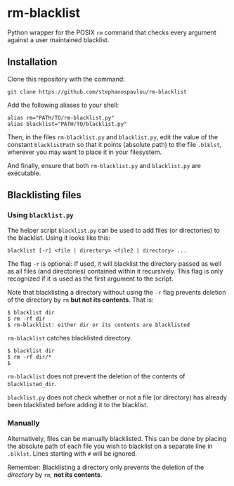 # rm-blacklist
Python wrapper for the POSIX ``rm`` command that checks every argument against a
user maintained blacklist.

## Installation
Clone this repository with the command:

```
git clone https://github.com/stephanospavlou/rm-blacklist
```

Add the following aliases to your shell:

```
alias rm="PATH/TO/rm-blacklist.py"
alias blacklist="PATH/TO/blacklist.py"
```

Then, in the files ``rm-blacklist.py`` and ``blacklist.py``, edit the value of
the constant ``blacklistPath`` so  that it points (absolute path) to the file
``.blklst``, wherever you may want to place it in your filesystem.

And finally, ensure that both ``rm-blacklist.py`` and ``blacklist.py`` are
executable.

## Blacklisting files
### Using ``blacklist.py``
The helper script ``blacklist.py`` can be used to add files (or directories) to
the blacklist. Using it looks like this:

```
blacklist [-r] <file | directory> <file2 | directory> ...
```

The flag ``-r`` is optional: If used, it will blacklist the directory passed
as well as all files (and directories) contained within it recursively. This
flag is only recognized if it is used as the first argument to the script.

Note that blacklisting a directory without using the ``-r`` flag prevents 
deletion of the directory by ``rm`` **but not its contents**. That is:

```
$ blacklist dir
$ rm -rf dir
$ rm-blacklist: either dir or its contents are blacklisted
```
``rm-blacklist`` catches blacklisted directory.

```
$ blacklist dir
$ rm -rf dir/*
$ 
```
``rm-blacklist`` does not prevent the deletion of the contents of
``blacklisted_dir``.

``blacklist.py`` does not check whether or not a file (or directory) has already
been blacklisted before adding it to the blacklist.

### Manually
Alternatively, files can be manually blacklisted. This can be done by placing
the absolute path of each file you wish to blacklist on a separate line in
``.blklst``. Lines starting with ``#`` will be ignored.

Remember: Blacklisting a directory only prevents the deletion of the *directory*
by ``rm``, **not its contents**.

